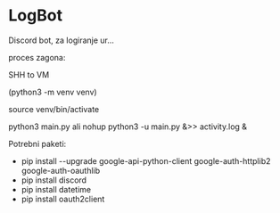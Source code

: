 # LogBot

Discord bot, za logiranje ur...

proces zagona:

SHH to VM

(python3 -m venv venv)

source venv/bin/activate

python3 main.py  ali nohup python3 -u main.py &>> activity.log &


Potrebni paketi:
* pip install --upgrade google-api-python-client google-auth-httplib2 google-auth-oauthlib
* pip install discord
* pip install datetime
* pip install oauth2client
